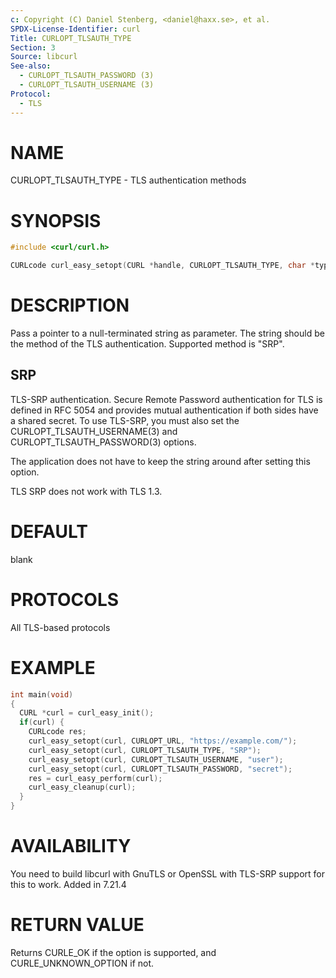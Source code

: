 ```yaml
---
c: Copyright (C) Daniel Stenberg, <daniel@haxx.se>, et al.
SPDX-License-Identifier: curl
Title: CURLOPT_TLSAUTH_TYPE
Section: 3
Source: libcurl
See-also:
  - CURLOPT_TLSAUTH_PASSWORD (3)
  - CURLOPT_TLSAUTH_USERNAME (3)
Protocol:
  - TLS
---
```


# NAME

CURLOPT_TLSAUTH_TYPE - TLS authentication methods

# SYNOPSIS

~~~c
#include <curl/curl.h>

CURLcode curl_easy_setopt(CURL *handle, CURLOPT_TLSAUTH_TYPE, char *type);
~~~

# DESCRIPTION

Pass a pointer to a null-terminated string as parameter. The string should be
the method of the TLS authentication. Supported method is "SRP".

## SRP

TLS-SRP authentication. Secure Remote Password authentication for TLS is
defined in RFC 5054 and provides mutual authentication if both sides have a
shared secret. To use TLS-SRP, you must also set the
CURLOPT_TLSAUTH_USERNAME(3) and CURLOPT_TLSAUTH_PASSWORD(3)
options.

The application does not have to keep the string around after setting this
option.

TLS SRP does not work with TLS 1.3.

# DEFAULT

blank

# PROTOCOLS

All TLS-based protocols

# EXAMPLE

~~~c
int main(void)
{
  CURL *curl = curl_easy_init();
  if(curl) {
    CURLcode res;
    curl_easy_setopt(curl, CURLOPT_URL, "https://example.com/");
    curl_easy_setopt(curl, CURLOPT_TLSAUTH_TYPE, "SRP");
    curl_easy_setopt(curl, CURLOPT_TLSAUTH_USERNAME, "user");
    curl_easy_setopt(curl, CURLOPT_TLSAUTH_PASSWORD, "secret");
    res = curl_easy_perform(curl);
    curl_easy_cleanup(curl);
  }
}
~~~

# AVAILABILITY

You need to build libcurl with GnuTLS or OpenSSL with TLS-SRP support for this
to work. Added in 7.21.4

# RETURN VALUE

Returns CURLE_OK if the option is supported, and CURLE_UNKNOWN_OPTION if not.
